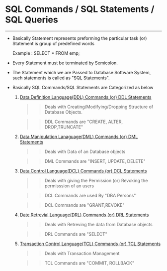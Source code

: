 # SQL Commands / SQL Statements / SQL Queries
------------
* Basically Statement represents preforming the particular task (or) Statement is group of predefined words
   
   Example : SELECT * FROM emp;

* Every Statement must be terminated by Semicolon.

* The Statement which we are Passed to Database Software System, such statements is called as "SQL Statements".

* Basically SQL Commands/SQL Statements are Categorized as below

   1) <ins>Data Definition Language(DDL) Commands (or) DDL Statements </ins> 

      >> Deals with Creating/Modifying/Dropping Structure of Database Objects.

      >> DDL Commands are  "CREATE, ALTER, DROP,TRUNCATE"

   2) <ins>Data Manipulation Lanaguage(DML) Commands (or) DML Statements</ins>
      
       >> Deals with Data of an Database objects

       >> DML Commands are "INSERT, UPDATE, DELETE"     

   3) <ins>Data Control Language(DCL) Commands (or) DCL Statements</ins>
       
       >> Deals with giving the Permission (or) Revoking the permisssion of an users
 
       >> DCL Commands are used By "DBA Persons"

       >> DCL Commands are "GRANT,REVOKE"       

   4) <ins>Date Retrevial Language(DRL) Commands (or) DRL Statements</ins>

       >> Deals with Retreving the data from Database objects

       >> DRL Commands are "SELECT"

   5) <ins>Transaction Control Language(TCL) Commands (or) TCL Statements</ins>

       >> Deals with Transaction Management
  
       >> TCL Commands are "COMMIT, ROLLBACK"